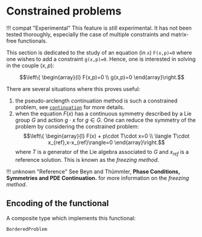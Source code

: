 # Constrained problems

!!! compat "Experimental"
    This feature is still experimental. It has not been tested thoroughly, especially the case of multiple constraints and matrix-free functionals.

This section is dedicated to the study of an equation (in `x`) `F(x,p)=0` where one wishes to add a constraint `g(x,p)=0`. Hence, one is interested in solving in the couple $(x,p)$:

$$\left\{
\begin{array}{l}
F(x,p)=0 \\
g(x,p)=0
\end{array}\right.$$

There are several situations where this proves useful:

1. the pseudo-arclength continuation method is such a constrained problem, see [`continuation`](@ref) for more details.
2. when the equation $F(x)$ has a continuous symmetry described by a Lie group $G$ and action $g\cdot x$ for $g\in G$. One can reduce the symmetry of the problem by considering the constrained problem:
$$\left\{
\begin{array}{l}
F(x) + p\cdot T\cdot x=0 \\
\langle T\cdot x_{ref},x-x_{ref}\rangle=0
\end{array}\right.$$
where $T$ is a generator of the Lie algebra associated to $G$ and $x_{ref}$ is a reference solution. This is known as the *freezing method*.

!!! unknown "Reference"
    See Beyn and Thümmler, **Phase Conditions, Symmetries and PDE Continuation.** for more information on the *freezing method*.

## Encoding of the functional

A composite type which implements this functional:

```@docs
BorderedProblem
```


